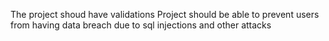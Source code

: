 The project shoud have validations
Project should be able to prevent users from having data breach due to sql injections and other attacks
